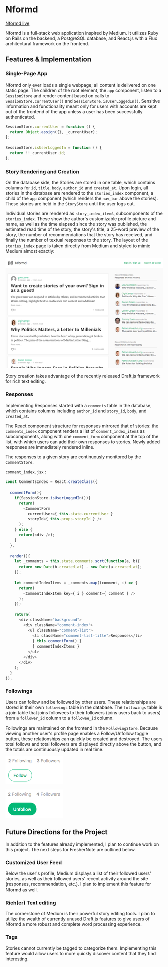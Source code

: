 # Nformd

[Nformd live][heroku]

[heroku]: http://nformd.herokuapp.com

Nformd is a full-stack web application inspired by Medium.  It utilizes Ruby on Rails on the backend, a PostgreSQL database, and React.js with a Flux architectural framework on the frontend.  

## Features & Implementation

### Single-Page App

Nformd only ever loads a single webpage; all content is delivered on one static page.  The children of the root element, the `app` component, listen to a `SessionStore` and render content based on calls to `SessionStore.currentUser()` and `SessionStore.isUserLoggedIn()`.  Sensitive information and functionality meant only for users with accounts are kept out of the frontend of the app unless a user has been successfully authenticated.

```javascript
SessionStore.currentUser = function () {
  return Object.assign({}, _currentUser);
};

SessionStore.isUserLoggedIn = function () {
  return !!_currentUser.id;
};
  ```

### Story Rendering and Creation

On the database side, the Stories are stored in one table, which contains columns for `id`, `title`, `body`, `author_id` and `created_at`.  Upon login, all stories in the database are rendered to the `stories_index` component, a child of the `app` component (which renders the `nav_bar` above the stories).  These stories are held in the `StoryStore` until the user logs out.  

Individual stories are rendered as `story_index_item`s, subcomponents of the `stories_index`. These show the author's customizable profile picture and name, as well as the time elapsed since the story was published, the estimated read time of the story, the story's title, a 25-word preview of the story, the number of recommendations that the story has received, and finally the number of textual responses to the story. The layout of the `stories_index` page is taken directly from Medium and styled to mimic Medium almost exactly:

![stories_index](./app/assets/images/stories_index.png)

Story creation takes advantage of the recently released Draft.js framework for rich text editing.

### Responses

Implementing Responses started with a `comments` table in the database, which contains columns including `author_id` and `story_id`, `body`, and `created_at`.

The React component structure for responses mirrored that of stories: the `comments_index` component renders a list of `comment_index_item`s as subcomponents, along with one `comment_form` component at the top of the list, with which users can add their own responses to stories. Newly added responses are immediately rendered inline.

The responses to a given story are continuously monitored by the `CommentStore`.

`comment_index.jsx` :
```javascript
const CommentsIndex = React.createClass({

  commentForm(){
    if(SessionStore.isUserLoggedIn()){
      return(
        <CommentForm
          currentUser={ this.state.currentUser }
          storyId={ this.props.storyId } />
      );
    } else {
      return(<div />);
    }
  },

  render(){
    let _comments = this.state.comments.sort(function(a, b){
      return new Date(b.created_at) - new Date(a.created_at);
    });

    let commentIndexItems = _comments.map((comment, i) => {
      return(
        <CommentIndexItem key={ i } comment={ comment } />
      );
    });

    return(
      <div className="background">
        <div className="comment-index">
          <ul className="comment-list">
            <li className="comment-list-title">Responses</li>
            { this.commentForm() }
            { commentIndexItems }
          </ul>
        </div>
      </div>
    );
  }
});
```

### Followings

Users can follow and be followed by other users. These relationships are stored in their own `followings` table in the database. The `followings` table is a join table that joins followees to their followers (joins users back to users) from a `follower_id` column to a `followee_id` column.

Followings are maintained on the frontend in the `FollowingStore`. Because viewing another user's profile page enables a Follow/Unfollow toggle button, these relationships can quickly be created and destroyed. The users total follows and total followers are displayed directly above the button, and the totals are continuously updated in real time.

![follow button screenshot](./app/assets/images/follow_button_unfollowed.png)

![follow button screenshot](./app/assets/images/follow_button_following.png)


## Future Directions for the Project

In addition to the features already implemented, I plan to continue work on this project.  The next steps for FresherNote are outlined below.

### Customized User Feed

Below the user's profile, Medium displays a list of their followed users' stories, as well as their followed users' recent activity around the site (responses, recommendation, etc.). I plan to implement this feature for Nformd as well.

### Rich(er) Text editing

The cornerstone of Medium is their powerful story editing tools. I plan to utilize the wealth of currently unused Draft.js features to give users of Nformd a more robust and complete word processing experience.

### Tags

Stories cannot currently be tagged to categorize them. Implementing this feature would allow users to more quickly discover content that they find interesting.
